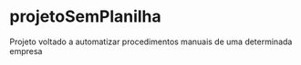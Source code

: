 # projetoSemPlanilha
Projeto voltado a automatizar procedimentos manuais de uma determinada empresa
